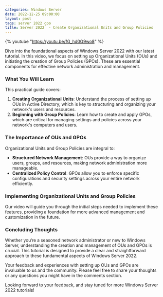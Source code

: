 ```yaml
---
categories: Windows Server
date: 2022-12-25 09:00:00
layout: post
tags: server 2022 gpo
title: Server 2022  - Create Organizational Units and Group Policies
---
```


{% youtube "https://youtu.be/fG_hd0G9wo8" %}

Dive into the foundational aspects of Windows Server 2022 with our latest tutorial. In this video, we focus on setting up Organizational Units (OUs) and initiating the creation of Group Policies (GPOs). These are essential components for effective network administration and management.

### What You Will Learn

This practical guide covers:

1. **Creating Organizational Units**: Understand the process of setting up OUs in Active Directory, which is key to structuring and organizing your network's users and resources.
2. **Beginning with Group Policies**: Learn how to create and apply GPOs, which are critical for managing settings and policies across your network's computers and users.

### The Importance of OUs and GPOs

Organizational Units and Group Policies are integral to:

- **Structured Network Management**: OUs provide a way to organize users, groups, and resources, making network administration more manageable.
- **Centralized Policy Control**: GPOs allow you to enforce specific configurations and security settings across your entire network efficiently.

### Implementing Organizational Units and Group Policies

Our video will guide you through the initial steps needed to implement these features, providing a foundation for more advanced management and customization in the future.

### Concluding Thoughts

Whether you’re a seasoned network administrator or new to Windows Server, understanding the creation and management of OUs and GPOs is crucial. This tutorial is designed to provide a clear and straightforward approach to these fundamental aspects of Windows Server 2022.

Your feedback and experiences with setting up OUs and GPOs are invaluable to us and the community. Please feel free to share your thoughts or any questions you might have in the comments section.

Looking forward to your feedback, and stay tuned for more Windows Server 2022 tutorials!